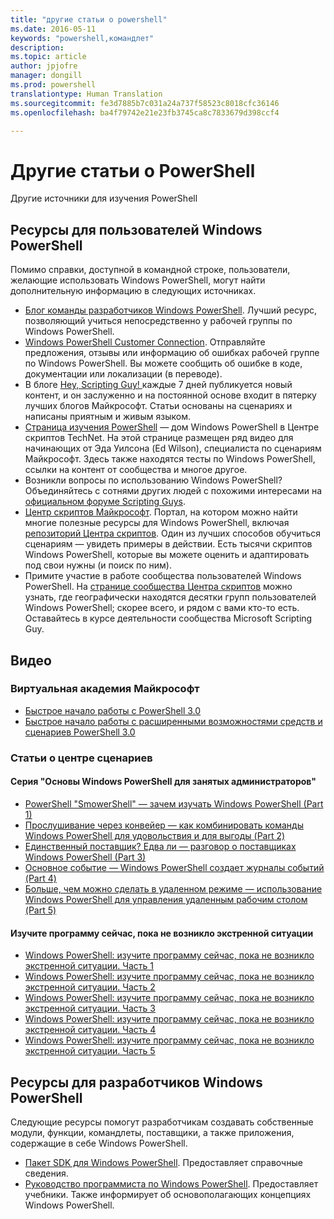 ```yaml
---
title: "другие статьи о powershell"
ms.date: 2016-05-11
keywords: "powershell,командлет"
description: 
ms.topic: article
author: jpjofre
manager: dongill
ms.prod: powershell
translationtype: Human Translation
ms.sourcegitcommit: fe3d7885b7c031a24a737f58523c8018cfc36146
ms.openlocfilehash: ba4f79742e21e23fb3745ca8c7833679d398ccf4

---
```


#  Другие статьи о PowerShell

Другие источники для изучения PowerShell  

## Ресурсы для пользователей Windows PowerShell

Помимо справки, доступной в командной строке, пользователи, желающие использовать Windows PowerShell, могут найти дополнительную информацию в следующих источниках.

-   [Блог команды разработчиков Windows PowerShell](http://blogs.msdn.com/b/powershell/). Лучший ресурс, позволяющий учиться непосредственно у рабочей группы по Windows PowerShell.
-   [Windows PowerShell Customer Connection](http://Connect.Microsoft.com/PowerShell). Отправляйте предложения, отзывы или информацию об ошибках рабочей группе по Windows PowerShell. Вы можете сообщить об ошибке в коде, документации или локализации (в переводе).
-   В блоге [Hey, Scripting Guy! ](http://www.scriptingguys.com/blog) каждые 7 дней публикуется новый контент, и он заслуженно и на постоянной основе входит в пятерку лучших блогов Майкрософт. Статьи основаны на сценариях и написаны приятным и живым языком.
-   [Страница изучения PowerShell](http://www.scriptingguys.com/learnpowershell) — дом Windows PowerShell в Центре скриптов TechNet. На этой странице размещен ряд видео для начинающих от Эда Уилсона (Ed Wilson), специалиста по сценариям Майкрософт. Здесь также находятся тесты по Windows PowerShell, ссылки на контент от сообщества и многое другое.
-   Возникли вопросы по использованию Windows PowerShell? Объединяйтесь с сотнями других людей с похожими интересами на [официальном форуме Scripting Guys](http://social.technet.microsoft.com/forums/itcg/threads/).
-   [Центр скриптов Майкрософт](https://technet.microsoft.com/scriptcenter). Портал, на котором можно найти многие полезные ресурсы для Windows PowerShell, включая [репозиторий Центра скриптов](http://gallery.technet.microsoft.com/scriptcenter/). Один из лучших способов обучиться сценариям — увидеть примеры в действии. Есть тысячи скриптов Windows PowerShell, которые вы можете оценить и адаптировать под свои нужны (и поиск по ним).
-   Примите участие в работе сообщества пользователей Windows PowerShell. На [странице сообщества Центра скриптов](https://technet.microsoft.com/scriptcenter/hh182567.aspx) можно узнать, где географически находятся десятки групп пользователей Windows PowerShell; скорее всего, и рядом с вами кто-то есть. Оставайтесь в курсе деятельности сообщества Microsoft Scripting Guy.

## Видео

###  Виртуальная академия Майкрософт
-  [Быстрое начало работы с PowerShell 3.0](https://mva.microsoft.com/en-US/training-courses/getting-started-with-powershell-30-jump-start-8276)
-  [Быстрое начало работы с расширенными возможностями средств и сценариев PowerShell 3.0](https://mva.microsoft.com/en-US/training-courses/advanced-tools-scripting-with-powershell-30-jump-start-8231)

###  Статьи о центре сценариев
####  Серия "Основы Windows PowerShell для занятых администраторов"
-  [PowerShell "SmowerShell" — зачем изучать Windows PowerShell &#40;Part 1&#41;](http://dlbmodigital.microsoft.com/webcasts/wmv/23976_Dnl_L.wmv)
-  [Прослушивание через конвейер — как комбинировать команды Windows PowerShell для удовольствия и для выгоды &#40;Part 2&#41;](http://dlbmodigital.microsoft.com/webcasts/wmv/23977_Dnl_L.wmv)
-  [Единственный поставщик? Едва ли — разговор о поставщиках Windows PowerShell &#40;Part 3&#41;](http://dlbmodigital.microsoft.com/webcasts/wmv/23978_Dnl_L.wmv)
-  [Основное событие — Windows PowerShell создает журналы событий &#40;Part 4&#41;](http://dlbmodigital.microsoft.com/webcasts/wmv/23979_Dnl_L.wmv)
-  [Больше, чем можно сделать в удаленном режиме — использование Windows PowerShell для управления удаленным рабочим столом &#40;Part 5&#41;](http://dlbmodigital.microsoft.com/webcasts/wmv/23980_Dnl_L.wmv)

#### Изучите программу сейчас, пока не возникло экстренной ситуации
-  [Windows PowerShell: изучите программу сейчас, пока не возникло экстренной ситуации. Часть 1](http://dlbmodigital.microsoft.com/webcasts/wmv/1032481530_Dnl_L.wmv)
-  [Windows PowerShell: изучите программу сейчас, пока не возникло экстренной ситуации. Часть 2](http://dlbmodigital.microsoft.com/webcasts/wmv/1032481542_Dnl_L.wmv)
-  [Windows PowerShell: изучите программу сейчас, пока не возникло экстренной ситуации. Часть 3](http://dlbmodigital.microsoft.com/webcasts/wmv/1032481548_Dnl_L.wmv)
-  [Windows PowerShell: изучите программу сейчас, пока не возникло экстренной ситуации. Часть 4](http://dlbmodigital.microsoft.com/webcasts/wmv/1032481552_Dnl_L.wmv)
-  [Windows PowerShell: изучите программу сейчас, пока не возникло экстренной ситуации. Часть 5](http://dlbmodigital.microsoft.com/webcasts/wmv/1032481554_Dnl_L.wmv)

## Ресурсы для разработчиков Windows PowerShell

Следующие ресурсы помогут разработчикам создавать собственные модули, функции, командлеты, поставщики, а также приложения, содержащие в себе Windows PowerShell.

-   [Пакет SDK для Windows PowerShell](http://go.microsoft.com/fwlink/p/?LinkID=89595). Предоставляет справочные сведения.
-   [Руководство программиста по Windows PowerShell](http://go.microsoft.com/fwlink/p/?LinkID=89596). Предоставляет учебники. Также информирует об основополагающих концепциях Windows PowerShell.




<!--HONumber=Oct16_HO2-->


